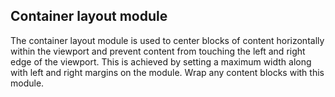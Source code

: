 ## Container layout module

The container layout module is used to center blocks of content horizontally within the viewport and prevent content from touching the left and right edge of the viewport. This is achieved by setting a maximum width along with left and right margins on the module. Wrap any content blocks with this module.
